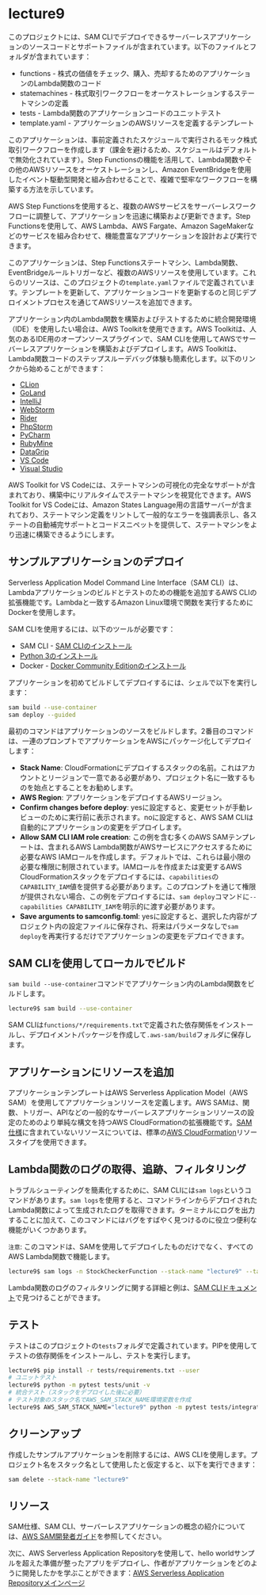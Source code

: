 # lecture9

このプロジェクトには、SAM CLIでデプロイできるサーバーレスアプリケーションのソースコードとサポートファイルが含まれています。以下のファイルとフォルダが含まれています：

- functions - 株式の価値をチェック、購入、売却するためのアプリケーションのLambda関数のコード
- statemachines - 株式取引ワークフローをオーケストレーションするステートマシンの定義
- tests - Lambda関数のアプリケーションコードのユニットテスト
- template.yaml - アプリケーションのAWSリソースを定義するテンプレート

このアプリケーションは、事前定義されたスケジュールで実行されるモック株式取引ワークフローを作成します（課金を避けるため、スケジュールはデフォルトで無効化されています）。Step Functionsの機能を活用して、Lambda関数やその他のAWSリソースをオーケストレーションし、Amazon EventBridgeを使用したイベント駆動型開発と組み合わせることで、複雑で堅牢なワークフローを構築する方法を示しています。

AWS Step Functionsを使用すると、複数のAWSサービスをサーバーレスワークフローに調整して、アプリケーションを迅速に構築および更新できます。Step Functionsを使用して、AWS Lambda、AWS Fargate、Amazon SageMakerなどのサービスを組み合わせて、機能豊富なアプリケーションを設計および実行できます。

このアプリケーションは、Step Functionsステートマシン、Lambda関数、EventBridgeルールトリガーなど、複数のAWSリソースを使用しています。これらのリソースは、このプロジェクトの`template.yaml`ファイルで定義されています。テンプレートを更新して、アプリケーションコードを更新するのと同じデプロイメントプロセスを通じてAWSリソースを追加できます。

アプリケーション内のLambda関数を構築およびテストするために統合開発環境（IDE）を使用したい場合は、AWS Toolkitを使用できます。AWS Toolkitは、人気のあるIDE用のオープンソースプラグインで、SAM CLIを使用してAWSでサーバーレスアプリケーションを構築およびデプロイします。AWS Toolkitは、Lambda関数コードのステップスルーデバッグ体験も簡素化します。以下のリンクから始めることができます：

* [CLion](https://docs.aws.amazon.com/toolkit-for-jetbrains/latest/userguide/welcome.html)
* [GoLand](https://docs.aws.amazon.com/toolkit-for-jetbrains/latest/userguide/welcome.html)
* [IntelliJ](https://docs.aws.amazon.com/toolkit-for-jetbrains/latest/userguide/welcome.html)
* [WebStorm](https://docs.aws.amazon.com/toolkit-for-jetbrains/latest/userguide/welcome.html)
* [Rider](https://docs.aws.amazon.com/toolkit-for-jetbrains/latest/userguide/welcome.html)
* [PhpStorm](https://docs.aws.amazon.com/toolkit-for-jetbrains/latest/userguide/welcome.html)
* [PyCharm](https://docs.aws.amazon.com/toolkit-for-jetbrains/latest/userguide/welcome.html)
* [RubyMine](https://docs.aws.amazon.com/toolkit-for-jetbrains/latest/userguide/welcome.html)
* [DataGrip](https://docs.aws.amazon.com/toolkit-for-jetbrains/latest/userguide/welcome.html)
* [VS Code](https://docs.aws.amazon.com/toolkit-for-vscode/latest/userguide/welcome.html)
* [Visual Studio](https://docs.aws.amazon.com/toolkit-for-visual-studio/latest/user-guide/welcome.html)

AWS Toolkit for VS Codeには、ステートマシンの可視化の完全なサポートが含まれており、構築中にリアルタイムでステートマシンを視覚化できます。AWS Toolkit for VS Codeには、Amazon States Language用の言語サーバーが含まれており、ステートマシン定義をリントして一般的なエラーを強調表示し、各ステートの自動補完サポートとコードスニペットを提供して、ステートマシンをより迅速に構築できるようにします。

## サンプルアプリケーションのデプロイ

Serverless Application Model Command Line Interface（SAM CLI）は、Lambdaアプリケーションのビルドとテストのための機能を追加するAWS CLIの拡張機能です。Lambdaと一致するAmazon Linux環境で関数を実行するためにDockerを使用します。

SAM CLIを使用するには、以下のツールが必要です：

* SAM CLI - [SAM CLIのインストール](https://docs.aws.amazon.com/serverless-application-model/latest/developerguide/serverless-sam-cli-install.html)
* [Python 3のインストール](https://www.python.org/downloads/)
* Docker - [Docker Community Editionのインストール](https://hub.docker.com/search/?type=edition&offering=community)

アプリケーションを初めてビルドしてデプロイするには、シェルで以下を実行します：

```bash
sam build --use-container
sam deploy --guided
```

最初のコマンドはアプリケーションのソースをビルドします。2番目のコマンドは、一連のプロンプトでアプリケーションをAWSにパッケージ化してデプロイします：

* **Stack Name**: CloudFormationにデプロイするスタックの名前。これはアカウントとリージョンで一意である必要があり、プロジェクト名に一致するものを始点とすることをお勧めします。
* **AWS Region**: アプリケーションをデプロイするAWSリージョン。
* **Confirm changes before deploy**: yesに設定すると、変更セットが手動レビューのために実行前に表示されます。noに設定すると、AWS SAM CLIは自動的にアプリケーションの変更をデプロイします。
* **Allow SAM CLI IAM role creation**: この例を含む多くのAWS SAMテンプレートは、含まれるAWS Lambda関数がAWSサービスにアクセスするために必要なAWS IAMロールを作成します。デフォルトでは、これらは最小限の必要な権限に制限されています。IAMロールを作成または変更するAWS CloudFormationスタックをデプロイするには、`capabilities`の`CAPABILITY_IAM`値を提供する必要があります。このプロンプトを通じて権限が提供されない場合、この例をデプロイするには、`sam deploy`コマンドに`--capabilities CAPABILITY_IAM`を明示的に渡す必要があります。
* **Save arguments to samconfig.toml**: yesに設定すると、選択した内容がプロジェクト内の設定ファイルに保存され、将来はパラメータなしで`sam deploy`を再実行するだけでアプリケーションの変更をデプロイできます。

## SAM CLIを使用してローカルでビルド

`sam build --use-container`コマンドでアプリケーション内のLambda関数をビルドします。

```bash
lecture9$ sam build --use-container
```

SAM CLIは`functions/*/requirements.txt`で定義された依存関係をインストールし、デプロイメントパッケージを作成して`.aws-sam/build`フォルダに保存します。

## アプリケーションにリソースを追加
アプリケーションテンプレートはAWS Serverless Application Model（AWS SAM）を使用してアプリケーションリソースを定義します。AWS SAMは、関数、トリガー、APIなどの一般的なサーバーレスアプリケーションリソースの設定のためのより単純な構文を持つAWS CloudFormationの拡張機能です。[SAM仕様](https://github.com/awslabs/serverless-application-model/blob/master/versions/2016-10-31.md)に含まれていないリソースについては、標準の[AWS CloudFormation](https://docs.aws.amazon.com/AWSCloudFormation/latest/UserGuide/aws-template-resource-type-ref.html)リソースタイプを使用できます。

## Lambda関数のログの取得、追跡、フィルタリング

トラブルシューティングを簡素化するために、SAM CLIには`sam logs`というコマンドがあります。`sam logs`を使用すると、コマンドラインからデプロイされたLambda関数によって生成されたログを取得できます。ターミナルにログを出力することに加えて、このコマンドにはバグをすばやく見つけるのに役立つ便利な機能がいくつかあります。

`注意`: このコマンドは、SAMを使用してデプロイしたものだけでなく、すべてのAWS Lambda関数で機能します。

```bash
lecture9$ sam logs -n StockCheckerFunction --stack-name "lecture9" --tail
```

Lambda関数のログのフィルタリングに関する詳細と例は、[SAM CLIドキュメント](https://docs.aws.amazon.com/serverless-application-model/latest/developerguide/serverless-sam-cli-logging.html)で見つけることができます。

## テスト

テストはこのプロジェクトの`tests`フォルダで定義されています。PIPを使用してテストの依存関係をインストールし、テストを実行します。

```bash
lecture9$ pip install -r tests/requirements.txt --user
# ユニットテスト
lecture9$ python -m pytest tests/unit -v
# 統合テスト（スタックをデプロイした後に必要）
# テスト対象のスタック名でAWS_SAM_STACK_NAME環境変数を作成
lecture9$ AWS_SAM_STACK_NAME="lecture9" python -m pytest tests/integration -v
```

## クリーンアップ

作成したサンプルアプリケーションを削除するには、AWS CLIを使用します。プロジェクト名をスタック名として使用したと仮定すると、以下を実行できます：

```bash
sam delete --stack-name "lecture9"
```

## リソース

SAM仕様、SAM CLI、サーバーレスアプリケーションの概念の紹介については、[AWS SAM開発者ガイド](https://docs.aws.amazon.com/serverless-application-model/latest/developerguide/what-is-sam.html)を参照してください。

次に、AWS Serverless Application Repositoryを使用して、hello worldサンプルを超えた準備が整ったアプリをデプロイし、作者がアプリケーションをどのように開発したかを学ぶことができます：[AWS Serverless Application Repositoryメインページ](https://aws.amazon.com/serverless/serverlessrepo/)
